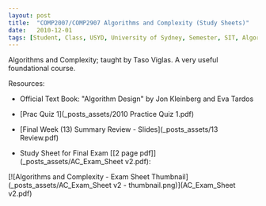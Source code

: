 ```yaml
---
layout: post
title:  "COMP2007/COMP2907 Algorithms and Complexity (Study Sheets)"
date:   2010-12-01
tags: [Student, Class, USYD, University of Sydney, Semester, SIT, Algorithms, Complexity, COMP]
---
```


Algorithms and Complexity; taught by Taso Viglas. A very useful foundational course.

Resources:

- Official Text Book: "Algorithm Design" by Jon Kleinberg and Eva Tardos

- [Prac Quiz 1](_posts_assets/2010 Practice Quiz 1.pdf)

- [Final Week (13) Summary Review - Slides](_posts_assets/13 Review.pdf)

- Study Sheet for Final Exam [[2 page pdf]](_posts_assets/AC_Exam_Sheet v2.pdf):

[![Algorithms and Complexity - Exam Sheet Thumbnail](_posts_assets/AC_Exam_Sheet v2 - thumbnail.png)](AC_Exam_Sheet v2.pdf)

